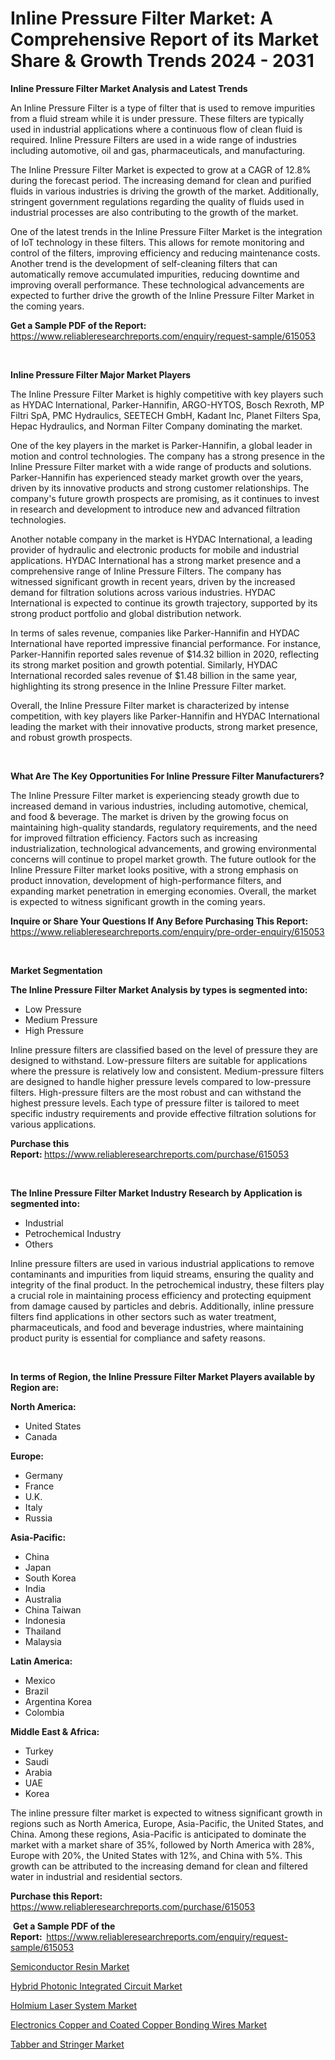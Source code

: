 <p><h1>Inline Pressure Filter Market: A Comprehensive Report of its Market Share & Growth Trends 2024 - 2031</h1></p><p><strong>Inline Pressure Filter Market Analysis and Latest Trends</strong></p>
<p><p>An Inline Pressure Filter is a type of filter that is used to remove impurities from a fluid stream while it is under pressure. These filters are typically used in industrial applications where a continuous flow of clean fluid is required. Inline Pressure Filters are used in a wide range of industries including automotive, oil and gas, pharmaceuticals, and manufacturing.</p><p>The Inline Pressure Filter Market is expected to grow at a CAGR of 12.8% during the forecast period. The increasing demand for clean and purified fluids in various industries is driving the growth of the market. Additionally, stringent government regulations regarding the quality of fluids used in industrial processes are also contributing to the growth of the market.</p><p>One of the latest trends in the Inline Pressure Filter Market is the integration of IoT technology in these filters. This allows for remote monitoring and control of the filters, improving efficiency and reducing maintenance costs. Another trend is the development of self-cleaning filters that can automatically remove accumulated impurities, reducing downtime and improving overall performance. These technological advancements are expected to further drive the growth of the Inline Pressure Filter Market in the coming years.</p></p>
<p><strong>Get a Sample PDF of the Report:&nbsp;</strong> <a href="https://www.reliableresearchreports.com/enquiry/request-sample/615053">https://www.reliableresearchreports.com/enquiry/request-sample/615053</a></p>
<p>&nbsp;</p>
<p><strong>Inline Pressure Filter Major Market Players</strong></p>
<p><p>The Inline Pressure Filter Market is highly competitive with key players such as HYDAC International, Parker-Hannifin, ARGO-HYTOS, Bosch Rexroth, MP Filtri SpA, PMC Hydraulics, SEETECH GmbH, Kadant Inc, Planet Filters Spa, Hepac Hydraulics, and Norman Filter Company dominating the market.</p><p>One of the key players in the market is Parker-Hannifin, a global leader in motion and control technologies. The company has a strong presence in the Inline Pressure Filter market with a wide range of products and solutions. Parker-Hannifin has experienced steady market growth over the years, driven by its innovative products and strong customer relationships. The company's future growth prospects are promising, as it continues to invest in research and development to introduce new and advanced filtration technologies.</p><p>Another notable company in the market is HYDAC International, a leading provider of hydraulic and electronic products for mobile and industrial applications. HYDAC International has a strong market presence and a comprehensive range of Inline Pressure Filters. The company has witnessed significant growth in recent years, driven by the increased demand for filtration solutions across various industries. HYDAC International is expected to continue its growth trajectory, supported by its strong product portfolio and global distribution network.</p><p>In terms of sales revenue, companies like Parker-Hannifin and HYDAC International have reported impressive financial performance. For instance, Parker-Hannifin reported sales revenue of $14.32 billion in 2020, reflecting its strong market position and growth potential. Similarly, HYDAC International recorded sales revenue of $1.48 billion in the same year, highlighting its strong presence in the Inline Pressure Filter market.</p><p>Overall, the Inline Pressure Filter market is characterized by intense competition, with key players like Parker-Hannifin and HYDAC International leading the market with their innovative products, strong market presence, and robust growth prospects.</p></p>
<p>&nbsp;</p>
<p><strong>What Are The Key Opportunities For Inline Pressure Filter Manufacturers?</strong></p>
<p><p>The Inline Pressure Filter market is experiencing steady growth due to increased demand in various industries, including automotive, chemical, and food & beverage. The market is driven by the growing focus on maintaining high-quality standards, regulatory requirements, and the need for improved filtration efficiency. Factors such as increasing industrialization, technological advancements, and growing environmental concerns will continue to propel market growth. The future outlook for the Inline Pressure Filter market looks positive, with a strong emphasis on product innovation, development of high-performance filters, and expanding market penetration in emerging economies. Overall, the market is expected to witness significant growth in the coming years.</p></p>
<p><strong>Inquire or Share Your Questions If Any Before Purchasing This Report:</strong> <a href="https://www.reliableresearchreports.com/enquiry/pre-order-enquiry/615053">https://www.reliableresearchreports.com/enquiry/pre-order-enquiry/615053</a></p>
<p>&nbsp;</p>
<p><strong>Market Segmentation</strong></p>
<p><strong>The Inline Pressure Filter Market Analysis by types is segmented into:</strong></p>
<p><ul><li>Low Pressure</li><li>Medium Pressure</li><li>High Pressure</li></ul></p>
<p><p>Inline pressure filters are classified based on the level of pressure they are designed to withstand. Low-pressure filters are suitable for applications where the pressure is relatively low and consistent. Medium-pressure filters are designed to handle higher pressure levels compared to low-pressure filters. High-pressure filters are the most robust and can withstand the highest pressure levels. Each type of pressure filter is tailored to meet specific industry requirements and provide effective filtration solutions for various applications.</p></p>
<p><strong>Purchase this Report:&nbsp;</strong><a href="https://www.reliableresearchreports.com/purchase/615053">https://www.reliableresearchreports.com/purchase/615053</a></p>
<p>&nbsp;</p>
<p><strong>The Inline Pressure Filter Market Industry Research by Application is segmented into:</strong></p>
<p><ul><li>Industrial</li><li>Petrochemical Industry</li><li>Others</li></ul></p>
<p><p>Inline pressure filters are used in various industrial applications to remove contaminants and impurities from liquid streams, ensuring the quality and integrity of the final product. In the petrochemical industry, these filters play a crucial role in maintaining process efficiency and protecting equipment from damage caused by particles and debris. Additionally, inline pressure filters find applications in other sectors such as water treatment, pharmaceuticals, and food and beverage industries, where maintaining product purity is essential for compliance and safety reasons.</p></p>
<p>&nbsp;</p>
<p><strong>In terms of Region, the Inline Pressure Filter Market Players available by Region are:</strong></p>
<p>
    <p> <strong> North America: </strong>
        <ul>
            <li>United States</li>
            <li>Canada</li>
        </ul>
        </p> 
    <p> <strong> Europe: </strong>
        <ul>
            <li>Germany</li>
            <li>France</li>
            <li>U.K.</li>
            <li>Italy</li>
            <li>Russia</li>
        </ul>
        </p> 
    <p> <strong> Asia-Pacific: </strong>
        <ul>
            <li>China</li>
            <li>Japan</li>
            <li>South Korea</li>
            <li>India</li>
            <li>Australia</li>
            <li>China Taiwan</li>
            <li>Indonesia</li>
            <li>Thailand</li>
            <li>Malaysia</li>
        </ul>
        </p> 
    <p> <strong> Latin America: </strong>
        <ul>
            <li>Mexico</li>
            <li>Brazil</li>
            <li>Argentina Korea</li>
            <li>Colombia</li>
        </ul>
        </p> 
    <p> <strong> Middle East & Africa: </strong>
        <ul>
            <li>Turkey</li>
            <li>Saudi</li>
            <li>Arabia</li>
            <li>UAE</li>
            <li>Korea</li>
        </ul>
    </p>
    </p>
<p><p>The inline pressure filter market is expected to witness significant growth in regions such as North America, Europe, Asia-Pacific, the United States, and China. Among these regions, Asia-Pacific is anticipated to dominate the market with a market share of 35%, followed by North America with 28%, Europe with 20%, the United States with 12%, and China with 5%. This growth can be attributed to the increasing demand for clean and filtered water in industrial and residential sectors.</p></p>
<p><strong>Purchase this Report: </strong><a href="https://www.reliableresearchreports.com/purchase/615053">https://www.reliableresearchreports.com/purchase/615053</a></p>
<p>&nbsp;<strong>Get a Sample PDF of the Report:&nbsp;&nbsp;</strong><a href="https://www.reliableresearchreports.com/enquiry/request-sample/615053">https://www.reliableresearchreports.com/enquiry/request-sample/615053</a></p>
<p><strong></strong></p>
<p><p><a href="https://issuu.com/reportprime-2/docs/semiconductor-resin-market-size-2030.pptx">Semiconductor Resin Market</a></p><p><a href="https://medium.com/@merrittrice2023/hybrid-photonic-integrated-circuit-nbsp-market-focuses-on-market-share-size-and-projected-forecast-47ce1ffac57c">Hybrid Photonic Integrated Circuit Market</a></p><p><a href="https://github.com/shotows/Market-Research-Report-List-1/blob/main/holmium-laser-system-market.md">Holmium Laser System Market</a></p><p><a href="https://issuu.com/reportprime-2/docs/electronics-copper-and-coated-copper-bonding-wires">Electronics Copper and Coated Copper Bonding Wires Market</a></p><p><a href="https://github.com/beatblasta/Market-Research-Report-List-2/blob/main/tabber-and-stringer-market.md">Tabber and Stringer Market</a></p></p>